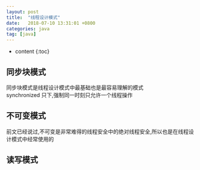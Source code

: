 ```yaml
---
layout: post
title:  "线程设计模式"
date:   2018-07-10 13:31:01 +0800
categories: java
tag: [java]
---
```


* content
{:toc}

## 同步块模式  

同步块模式是线程设计模式中最基础也是最容易理解的模式  
synchronized 只下,强制同一时刻只允许一个线程操作  

## 不可变模式  

前文已经说过,不可变是非常难得的线程安全中的绝对线程安全,所以也是在线程设计模式中经常使用的  

## 读写模式   

